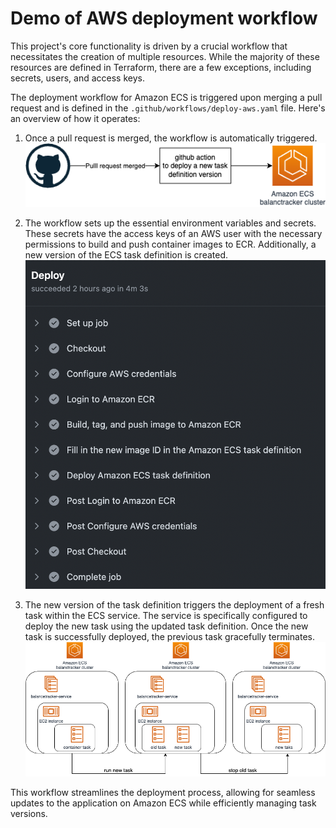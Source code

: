 # Demo of AWS deployment workflow

This project's core functionality is driven by a crucial workflow that necessitates the creation of multiple resources. While the majority of these resources are defined in Terraform, there are a few exceptions, including secrets, users, and access keys.

The deployment workflow for Amazon ECS is triggered upon merging a pull request and is defined in the `.github/workflows/deploy-aws.yaml` file. Here's an overview of how it operates:

1) Once a pull request is merged, the workflow is automatically triggered.
![pr_merged](./images/gh_trigger_new_deploy.png)

2) The workflow sets up the essential environment variables and secrets. These secrets have the access keys of an AWS user with the necessary permissions to build and push container images to ECR. Additionally, a new version of the ECS task definition is created.
![deploy_new_task](./images/gh_deploy_new_task.png)

3) The new version of the task definition triggers the deployment of a fresh task within the ECS service. The service is specifically configured to deploy the new task using the updated task definition. Once the new task is successfully deployed, the previous task gracefully terminates.
![ecs_task_deployment](./images/ecs_task_deployment.png)

This workflow streamlines the deployment process, allowing for seamless updates to the application on Amazon ECS while efficiently managing task versions.

